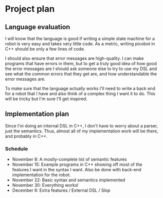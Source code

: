 # Project plan

## Language evaluation

I will know that the language is good if writing a simple state machine for a
robot is very easy and takes very little code. As a metric, writing picobot in
C++ should be only a few lines of code.

I should also ensure that error messages are high-quality. I can make programs
that have errors in them, but to get a truly good idea of how good the error
messages are I should ask someone else to try to use my DSL and see what the
common errors that they get are, and how understandable the error messages are.

To make sure that the language actually works I'll need to write a back end for
a robot that I have and also think of a complex thing I want it to do. This will
be tricky but I'm sure I'll get inspired.

## Implementation plan
Since I'm doing an internal DSL in C++, I don't have to worry about a parser,
just the semantics. Thus, almost all of my implementation work will be there,
and probably in C++.

### Schedule

 * November 8: A mostly-complete list of semantic features
 * November 15: Example programs in C++ showing off most of the features I want
   in the syntax I want. Also be done with back-end implementation for the
   robot.
 * November 22: Basic syntax and semantics implemented
 * November 30: Everything works!
 * December 6: Extra features / External DSL / Slop
